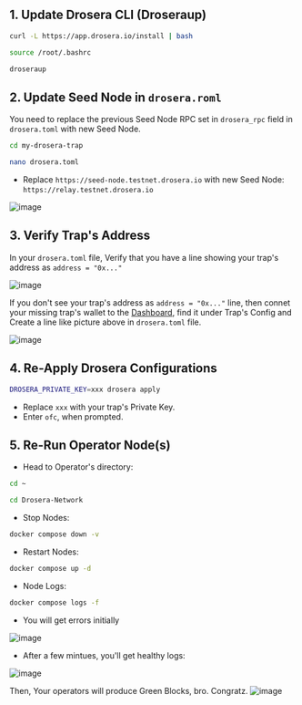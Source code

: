 ## 1. Update Drosera CLI (Droseraup)

```bash
curl -L https://app.drosera.io/install | bash
```
```bash
source /root/.bashrc
```
```bash
droseraup
```

## 2. Update Seed Node in `drosera.roml`
You need to replace the previous Seed Node RPC set in `drosera_rpc` field in `drosera.toml` with new Seed Node.
```bash
cd my-drosera-trap
```
```bash
nano drosera.toml
```
* Replace `https://seed-node.testnet.drosera.io` with new Seed Node: `https://relay.testnet.drosera.io`

![image](https://github.com/user-attachments/assets/589567b1-7b04-4514-af98-f721b29dfde9)


## 3. Verify Trap's Address
In your `drosera.toml` file, Verify that you have a line showing your trap's address as `address = "0x..."`

![image](https://github.com/user-attachments/assets/95abf8d9-6b91-4538-9c79-c89222144353)

If you don't see your trap's address as `address = "0x..."` line, then connet your missing trap's wallet to the [Dashboard](https://app.drosera.io/), find it under Trap's Config and Create a line like picture above in `drosera.toml` file.

![image](https://github.com/user-attachments/assets/5f70f788-4a99-4a6b-9f50-4ca5ce99073b)


## 4. Re-Apply Drosera Configurations
```bash
DROSERA_PRIVATE_KEY=xxx drosera apply
```
* Replace `xxx` with your trap's Private Key.
* Enter `ofc`, when prompted.


## 5. Re-Run Operator Node(s)
* Head to Operator's directory:
```bash
cd ~
```
```bash
cd Drosera-Network
```

* Stop Nodes:
```bash
docker compose down -v
```

* Restart Nodes:
```bash
docker compose up -d
```

* Node Logs:
```bash
docker compose logs -f
```
* You will get errors initially

![image](https://github.com/user-attachments/assets/c4af432a-cb30-412a-abe4-0e5d0fd5f6ac)

* After a few mintues, you'll get healthy logs:

![image](https://github.com/user-attachments/assets/418229a7-5462-46bd-b81f-a18996a3c822)

Then, Your operators will produce Green Blocks, bro. Congratz.
![image](https://github.com/user-attachments/assets/669b4048-3952-4079-95e1-58dd279e194c)
